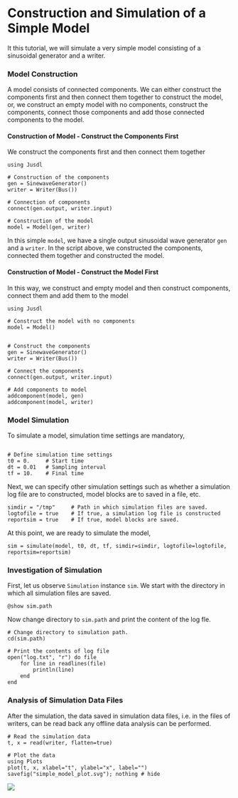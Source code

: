 # Construction and Simulation of a Simple Model 

It this tutorial, we will simulate a very simple model consisting of a sinusoidal generator and a writer.  

### Model Construction
A model consists of connected components. We can either construct the components first and then connect them together to construct the model, or, we construct an empty model with no components, construct the components, connect those components and add those connected components to the model.

#### Construction of Model - Construct the Components First
We construct the components first and then connect them together
```@example simple_model_ex
using Jusdl 

# Construction of the components 
gen = SinewaveGenerator()
writer = Writer(Bus())

# Connection of components 
connect(gen.output, writer.input)

# Construction of the model 
model = Model(gen, writer)
```
In this simple `model`, we have a single output sinusoidal wave generator `gen` and a `writer`. In the script above, we constructed the components, connected them together and constructed the model. 

#### Construction of Model - Construct the Model First
In this way, we construct and empty model and then construct components, connect them and add them to the model 

```@example
using Jusdl 

# Construct the model with no components
model = Model()


# Construct the components 
gen = SinewaveGenerator()
writer = Writer(Bus())

# Connect the components 
connect(gen.output, writer.input)

# Add components to model 
addcomponent(model, gen)
addcomponent(model, writer)
```

### Model Simulation 
To simulate a model, simulation time settings are mandatory,
```@example simple_model_ex

# Define simulation time settings 
t0 = 0.     # Start time 
dt = 0.01   # Sampling interval
tf = 10.    # Final time
```
Next, we can specify other simulation settings such as whether a simulation log file are to constructed, model blocks are to saved in a file, etc. 
```@example simple_model_ex 
simdir = "/tmp"     # Path in which simulation files are saved.
logtofile = true    # If true, a simulation log file is constructed 
reportsim = true    # If true, model blocks are saved.
```
At this point, we are ready to simulate the model,
```@example simple_model_ex 
sim = simulate(model, t0, dt, tf, simdir=simdir, logtofile=logtofile, reportsim=reportsim)
```

### Investigation of Simulation 
First, let us observe `Simulation` instance `sim`. We start with the directory in which all simulation files are saved.  
```@example simple_model_ex
@show sim.path
```
Now change directory to `sim.path` and print the content of the log fle.
```@example simple_model_ex 
# Change directory to simulation path. 
cd(sim.path)

# Print the contents of log file 
open("log.txt", "r") do file 
    for line in readlines(file)
        println(line)
    end
end
```

### Analysis of Simulation Data Files 
After the simulation, the data saved in simulation data files, i.e. in the files of writers, can be read back any offline data analysis can be performed. 
```@example simple_model_ex
# Read the simulation data
t, x = read(writer, flatten=true) 

# Plot the data
using Plots 
plot(t, x, xlabel="t", ylabel="x", label="")
savefig("simple_model_plot.svg"); nothing # hide
```
![](simple_model_plot.svg)






